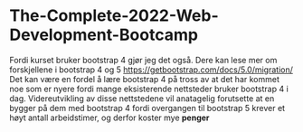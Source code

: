 # The-Complete-2022-Web-Development-Bootcamp
Fordi kurset bruker bootstrap 4 gjør jeg det også. Dere kan lese mer om forskjellene i bootstrap 4 og 5 https://getbootstrap.com/docs/5.0/migration/
Det kan være en fordel å lære bootstrap 4 på tross av at det har kommet noe som er nyere fordi mange eksisterende nettsteder bruker bootstrap 4 i dag. 
Videreutvikling av disse nettstedene vil anatagelig forutsette at en bygger på dem med bootstrap 4 fordi overgangen til bootstrap 5 krever et høyt 
antall arbeidstimer, og derfor koster mye **penger**
